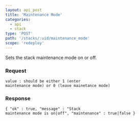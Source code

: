 ```yaml
---
layout: api_post
title: 'Maintenance Mode'
categories:
  - api
  - stack
type: 'POST'
path: '/stacks/:uid/maintenance_mode'
scope: 'redeploy'
---
```


Sets the stack maintenance mode on or off.

### Request

<code class="inline-code">value : should be either 1 (enter maintenance mode) or 0 (leave mainetance mode)</code>

### Response

<code class="inline-code">{
	"ok" : true,
	"message" : "Stack maintenance mode is on|off",
	"maintenance" : true|false
}
</code>
